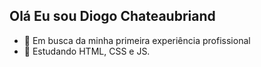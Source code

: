 ## Olá Eu sou Diogo Chateaubriand ##

- 🔭 Em busca da minha primeira experiência profissional
- 🌱 Estudando HTML, CSS e JS.

